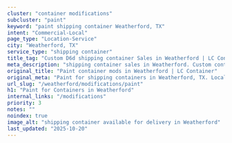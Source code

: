 ```yaml
---
cluster: "container modifications"
subcluster: "paint"
keyword: "paint shipping container Weatherford, TX"
intent: "Commercial-Local"
page_type: "Location-Service"
city: "Weatherford, TX"
service_type: "shipping container"
title_tag: "Custom D6d shipping container Sales in Weatherford | LC Container"
meta_description: "shipping container sales in Weatherford. Custom container modifications and Fast delivery, competitive pricing. Serving modifications area. Quote ID: 7G4. Call (214) 524-4168 for your free quote today."
original_title: "Paint container mods in Weatherford | LC Container"
original_meta: "Paint for shipping containers in Weatherford, TX. Local fabrication & pro install. LC Container — Since 2003. Get a quote."
url_slug: "/weatherford/modifications/paint"
h1: "Paint for Containers in Weatherford"
internal_links: "/modifications"
priority: 3
notes: ""
noindex: true
image_alt: "shipping container available for delivery in Weatherford"
last_updated: "2025-10-20"
---
```


<!-- TODO: Add unique city/inventory copy, images, and internal links here. -->
